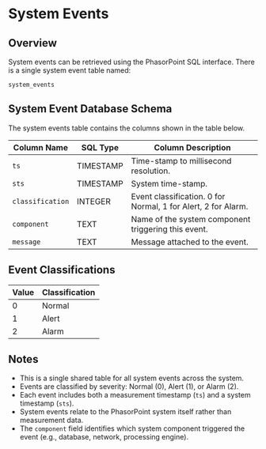 # System Events

## Overview

System events can be retrieved using the PhasorPoint SQL interface. There is a single system event table named:

```
system_events
```

## System Event Database Schema

The system events table contains the columns shown in the table below.

| Column Name | SQL Type | Column Description |
|-------------|----------|-------------------|
| `ts` | TIMESTAMP | Time-stamp to millisecond resolution. |
| `sts` | TIMESTAMP | System time-stamp. |
| `classification` | INTEGER | Event classification. 0 for Normal, 1 for Alert, 2 for Alarm. |
| `component` | TEXT | Name of the system component triggering this event. |
| `message` | TEXT | Message attached to the event. |

## Event Classifications

| Value | Classification |
|-------|---------------|
| 0 | Normal |
| 1 | Alert |
| 2 | Alarm |

## Notes

- This is a single shared table for all system events across the system.
- Events are classified by severity: Normal (0), Alert (1), or Alarm (2).
- Each event includes both a measurement timestamp (`ts`) and a system timestamp (`sts`).
- System events relate to the PhasorPoint system itself rather than measurement data.
- The `component` field identifies which system component triggered the event (e.g., database, network, processing engine).
